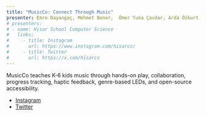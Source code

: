 ```yaml
---
title: "MusicCo: Connect Through Music"
presenter: Emre Dayangaç, Mehmet Bener,  Ömer Tuna Çavdar, Arda Özkurt, Alp Efe Genç, Sedat Yalçın
# presenters:
# - name: Hisar School Computer Science
#   links:
#     - title: Instagram
#       url: https://www.instagram.com/hisarcs/
#     - title: Twitter
#       url: https://x.com/hisarcs
---
```


MusicCo teaches K-6 kids music through hands-on play, collaboration, progress tracking, haptic feedback, genre-based LEDs, and open-source accessibility.


-   [Instagram](https://www.instagram.com/hisarcs/)
-   [Twitter](https://x.com/hisarcs)
